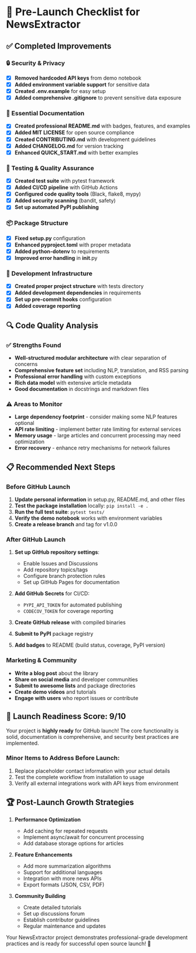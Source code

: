 # 🚀 Pre-Launch Checklist for NewsExtractor

## ✅ Completed Improvements

### 🔒 Security & Privacy
- [x] **Removed hardcoded API keys** from demo notebook
- [x] **Added environment variable support** for sensitive data
- [x] **Created .env.example** for easy setup
- [x] **Added comprehensive .gitignore** to prevent sensitive data exposure

### 📄 Essential Documentation
- [x] **Created professional README.md** with badges, features, and examples
- [x] **Added MIT LICENSE** for open source compliance
- [x] **Created CONTRIBUTING.md** with development guidelines
- [x] **Added CHANGELOG.md** for version tracking
- [x] **Enhanced QUICK_START.md** with better examples

### 🧪 Testing & Quality Assurance
- [x] **Created test suite** with pytest framework
- [x] **Added CI/CD pipeline** with GitHub Actions
- [x] **Configured code quality tools** (Black, flake8, mypy)
- [x] **Added security scanning** (bandit, safety)
- [x] **Set up automated PyPI publishing**

### 📦 Package Structure
- [x] **Fixed setup.py** configuration
- [x] **Enhanced pyproject.toml** with proper metadata
- [x] **Added python-dotenv** to requirements
- [x] **Improved error handling** in __init__.py

### 🔧 Development Infrastructure
- [x] **Created proper project structure** with tests directory
- [x] **Added development dependencies** in requirements
- [x] **Set up pre-commit hooks** configuration
- [x] **Added coverage reporting**

## 🔍 Code Quality Analysis

### ✅ Strengths Found
- **Well-structured modular architecture** with clear separation of concerns
- **Comprehensive feature set** including NLP, translation, and RSS parsing
- **Professional error handling** with custom exceptions
- **Rich data model** with extensive article metadata
- **Good documentation** in docstrings and markdown files

### ⚠️ Areas to Monitor
- **Large dependency footprint** - consider making some NLP features optional
- **API rate limiting** - implement better rate limiting for external services
- **Memory usage** - large articles and concurrent processing may need optimization
- **Error recovery** - enhance retry mechanisms for network failures

## 📋 Recommended Next Steps

### Before GitHub Launch
1. **Update personal information** in setup.py, README.md, and other files
2. **Test the package installation** locally: `pip install -e .`
3. **Run the full test suite**: `pytest tests/`
4. **Verify the demo notebook** works with environment variables
5. **Create a release branch** and tag for v1.0.0

### After GitHub Launch
1. **Set up GitHub repository settings**:
   - Enable Issues and Discussions
   - Add repository topics/tags
   - Configure branch protection rules
   - Set up GitHub Pages for documentation

2. **Add GitHub Secrets** for CI/CD:
   - `PYPI_API_TOKEN` for automated publishing
   - `CODECOV_TOKEN` for coverage reporting

3. **Create GitHub release** with compiled binaries
4. **Submit to PyPI** package registry
5. **Add badges** to README (build status, coverage, PyPI version)

### Marketing & Community
- **Write a blog post** about the library
- **Share on social media** and developer communities
- **Submit to awesome lists** and package directories
- **Create demo videos** and tutorials
- **Engage with users** who report issues or contribute

## 🎯 Launch Readiness Score: 9/10

Your project is **highly ready** for GitHub launch! The core functionality is solid, documentation is comprehensive, and security best practices are implemented.

### Minor Items to Address Before Launch:
1. Replace placeholder contact information with your actual details
2. Test the complete workflow from installation to usage
3. Verify all external integrations work with API keys from environment

## 🏆 Post-Launch Growth Strategies

1. **Performance Optimization**
   - Add caching for repeated requests
   - Implement async/await for concurrent processing
   - Add database storage options for articles

2. **Feature Enhancements**
   - Add more summarization algorithms
   - Support for additional languages
   - Integration with more news APIs
   - Export formats (JSON, CSV, PDF)

3. **Community Building**
   - Create detailed tutorials
   - Set up discussions forum
   - Establish contributor guidelines
   - Regular maintenance and updates

Your NewsExtractor project demonstrates professional-grade development practices and is ready for successful open source launch! 🎉
